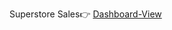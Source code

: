 Superstore Sales👉
[Dashboard-View](https://www.linkedin.com/posts/vishal-dubey-458660277_dataanalysis-python-streamlit-activity-7245771720718999552-DiWr?utm_source=share&utm_medium=member_desktop)
